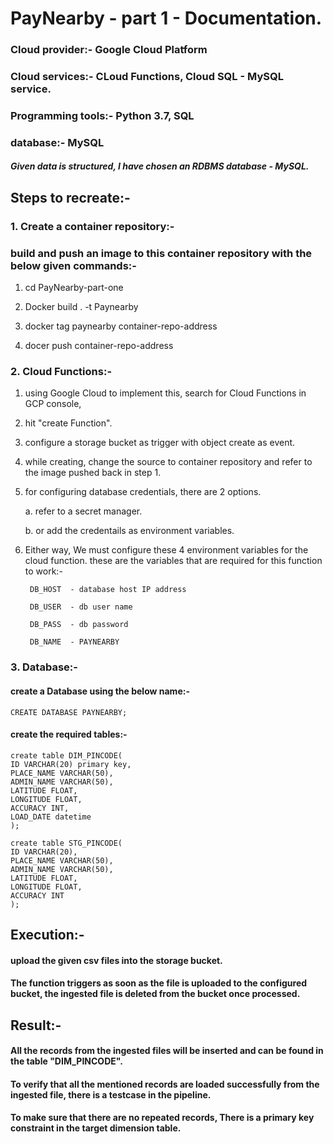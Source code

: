 # PayNearby - part 1 - Documentation.

### Cloud provider:-      Google Cloud Platform
### Cloud services:-      CLoud Functions, Cloud SQL - MySQL service.
### Programming tools:-   Python 3.7, SQL
### database:-            MySQL
##### Given data is structured, I have chosen an RDBMS database - MySQL.

## Steps to recreate:-
### 1. Create a container repository:-
### build and push an image to this container repository with the below given commands:-

1. cd PayNearby-part-one

2. Docker build . -t Paynearby

3. docker tag paynearby container-repo-address

4. docer push container-repo-address

### 2. Cloud Functions:-

1. using Google Cloud to implement this, search for Cloud Functions in GCP console, 

2. hit "create Function". 

3. configure a storage bucket as trigger with object create as event.

4. while creating, change the source to container repository and refer to the image pushed back in step 1.

5. for configuring database credentials, there are 2 options.

    a. refer to a secret manager.

    b. or add the credentails as environment variables.
 
6. Either way, We must configure these 4 environment variables for the cloud function.
   these are the variables that are required for this function to work:-

        DB_HOST  - database host IP address

        DB_USER  - db user name

        DB_PASS  - db password

        DB_NAME  - PAYNEARBY

### 3. Database:-

#### create a Database using the below name:-

    CREATE DATABASE PAYNEARBY;

#### create the required tables:-

    create table DIM_PINCODE(
    ID VARCHAR(20) primary key,
    PLACE_NAME VARCHAR(50),
    ADMIN_NAME VARCHAR(50),
    LATITUDE FLOAT,
    LONGITUDE FLOAT,
    ACCURACY INT,
    LOAD_DATE datetime
    );

    create table STG_PINCODE(
    ID VARCHAR(20),
    PLACE_NAME VARCHAR(50),
    ADMIN_NAME VARCHAR(50),
    LATITUDE FLOAT,
    LONGITUDE FLOAT,
    ACCURACY INT
    );

## Execution:-
#### upload the given csv files into the storage bucket.
#### The function triggers as soon as the file is uploaded to the configured bucket, the ingested file is deleted from the bucket once processed.


## Result:-
#### All the records from the ingested files will be inserted and can be found in the table "DIM_PINCODE".
#### To verify that all the mentioned records are loaded successfully from the ingested file, there is a testcase in the pipeline.
#### To make sure that there are no repeated records, There is a primary key constraint in the target dimension table.
